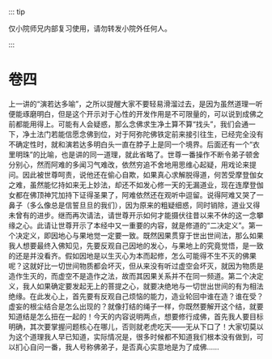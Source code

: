 ::: tip

仅小院师兄内部复习使用，请勿转发小院外任何人。

:::

# 卷四

​        上一讲的“演若达多喻”，之所以提醒大家不要轻易滑溜过去，是因为虽然道理一听便能琢磨明白，但是这个开示对于心性的开发作用是不可限量的，可以说到成佛之前都能用得上。可能有人会疑惑，那么念佛求生净土算不算“找头”，我们会通一下，净土法门若能信愿念佛到位，对于阿弥陀佛铁定前来接引往生，已经完全没有不确定性时，就和演若达多明白头一直在脖子上是同一个境界。后面还有一个“衣里明珠”的比喻，也是讲的同一道理，就此省略了。
​        世尊一番操作不断令弟子顿舍分别心，然而阿难的多闻习气难改，依然穷追不舍地用思维心起疑，用戏论来提问。因此被世尊呵责，说他还在偷心自欺，如果真心求解脱得道，何苦受摩登伽女之难，虽然能忆持如来无上妙法，却还不如发心修一天的无漏道业，现在连摩登伽女都在佛顶神咒加持下证得圣果了，阿难依然还在观听中逗留。说得阿难又哭了一鼻子（多么像总是信誓旦旦的我们），因为原来的粗疑细惑，同时销除，道业又得未曾有的进步。继而再次请法，请世尊开示如何才能摄伏往昔以来不休的这一念攀缘之心。
​        此请让世尊开示了本经中又一重要的内容，就是修道的“二决定义”。第一个决定义，即因地心与果地觉一定要一致。既然因果贯穿于世出世间法，那么如果我人想要最终入佛知见，先要反观自己因地的发心，与果地上的究竟觉悟，是一致的还是并没看齐。假如因地是以生灭心为本而起修，怎么可能得不生不灭的佛果呢？这就好比一切世间物质都会坏灭，但从来没有听过虚空会坏灭，就因为物质是造作生灭的，而虚空不是造作之法，故而其因果关系并不在同一频道。第二个决定义，我人如果确定要发起无上的菩提之心，就要决绝地与一切世出世间的有为相法绝缘。在此发心上，首先要有反观自己烦恼的能力，造业轮回中谁在造？谁在受？虚妄的根尘结合是怎么出现的？就像打结的绳子一样，你既然要解开这个结，就要知道结是怎么扭在一起的！
​        今天的内容说明两点，想要修行成佛，首先我人要目标明确，其次要掌握问题核心在哪儿，否则就老虎吃天——无从下口了！大家切莫以为这个道理我人早已知道，实际情况是，很多时候都不知道我们根本没有做到，可以扪心自问一番，我人号称佛弟子，是否真心实意地是为了成佛……